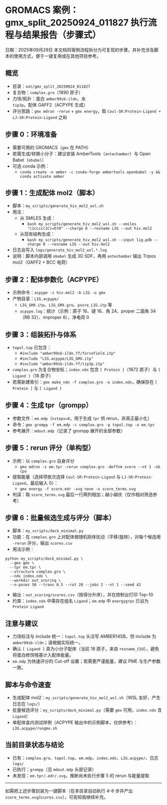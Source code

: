 # GROMACS 案例：gmx_split_20250924_011827 执行流程与结果报告（步骤式）

日期：2025年09月29日
本文档将案例流程拆分为可复现的步骤，并补充涉及脚本的使用方式，便于一键复用或在其他项目参考。

## 概览

- 目录：`out/gmx_split_20250924_011827`
- 复合物：`complex.gro`（1890 原子）
- 力场/拓扑：蛋白 `amber99sb-ildn`，水 `tip3p`，配体 GAFF2（ACPYPE 生成）
- 评分思路：`gmx mdrun -rerun` + `gmx energy`，取 `Coul-SR:Protein-Ligand + LJ-SR:Protein-Ligand` 之和

## 步骤 0：环境准备

- 需要可用的 GROMACS（`gmx` 在 PATH）
- 若需生成/转换小分子：建议安装 AmberTools（`antechamber`）与 Open Babel（`obabel`）
- 可选 conda 示例：
  - `conda create -n amber -c conda-forge ambertools openbabel -y && conda activate amber`

## 步骤 1：生成配体 mol2（脚本）

- 脚本：`my_scripts/generate_hiv_mol2_wsl.sh`
- 用法：
  - 从 SMILES 生成：
    - `bash my_scripts/generate_hiv_mol2_wsl.sh --smiles "c1ccccc1C(=O)N" --charge 0 --resname LIG --out hiv.mol2`
  - 从现有结构生成：
    - `bash my_scripts/generate_hiv_mol2_wsl.sh --input lig.pdb --charge 0 --resname LIG --out hiv.mol2`
- 日志会写入 `logs/generate_hiv_mol2_wsl.*.log`
- 说明：脚本内部调用 `obabel` 生成 3D SDF，再用 `antechamber` 输出 Tripos mol2（GAFF2 + BCC 电荷）

## 步骤 2：配体参数化（ACPYPE）

- 示例命令：`acpype -i hiv.mol2 -b LIG -o gmx`
- 产物目录：`LIG.acpype/`
  - `LIG_GMX.itp`、`LIG_GMX.gro`、`posre_LIG.itp` 等
  - `acpype.log`：统计（示例：原子 16、键 16、角 24、proper 二面角 34（RB 32）、improper 8），净电荷 0

## 步骤 3：组装拓扑与体系

- `topol.top` 已包含：
  - `#include "amber99sb-ildn.ff/forcefield.itp"`
  - `#include "LIG.acpype/LIG_GMX.itp"`
  - `#include "amber99sb-ildn.ff/tip3p.itp"`
- `complex.gro` 为复合物坐标；`index.ndx` 包含 `[ Protein ]`（1872 原子）与 `[ Ligand ]`（18 原子）
- 若需新建索引：`gmx make_ndx -f complex.gro -o index.ndx`，确保存在 `[ Protein ]` 与 `[ Ligand ]`

## 步骤 4：生成 tpr（grompp）

- 参数文件：`em.mdp`（`nsteps=0`，用于生成 `tpr` 供 rerun，非真正最小化）
- 命令：`gmx grompp -f em.mdp -c complex.gro -p topol.top -o em.tpr`
- 参考展开：`mdout.mdp`（记录了 grompp 展开的全部参数）

## 步骤 5：rerun 评分（单构型）

- 示例：以 `complex.gro` 自身评分
  - `gmx mdrun -s em.tpr -rerun complex.gro -deffnm score --nt 1 -nb cpu`
- 提取能量（选择项依次选择 `Coul-SR:Protein-Ligand` 与 `LJ-SR:Protein-Ligand`，最后输入 0）：
  - `gmx energy -f score.edr -xvg none -o score_terms.xvg`
- 判读：取 `score_terms.xvg` 最后一行两列相加；越小越优（仅作相对筛选参考）

## 步骤 6：批量候选生成与评分（脚本）

- 脚本：`my_scripts/dock_minimal.py`
- 功能：在 `complex.gro` 上对配体做随机刚体扰动（平移/旋转），对每个候选用 `-rerun` 评分，输出 `scores.csv`
- 用法示例：
```
python my_scripts/dock_minimal.py \
  --gmx gmx \
  --tpr em.tpr \
  --structure complex.gro \
  --ndx index.ndx \
  --workdir out_scoring \
  --n-poses 50 --trans 0.5 --rot 20 --jobs 2 --nt 1 --seed 42
```
- 输出：`out_scoring/scores.csv`（按得分升序），并在控制台打印 Top-10
- 约束：`index.ndx` 中需存在组名 `Ligand`；`em.mdp` 中 `energygrps` 已设为 `Protein Ligand`

## 注意与建议

- 力场标注与 include 统一：`topol.top` 头注写 AMBER14SB，但 include 为 `amber99sb-ildn`；请根据实际统一。
- 确认 `[ Ligand ]` 真为小分子配体（当前 18 原子，来自 `resname_CSO`），避免将蛋白修饰残基计入配体能量。
- `em.mdp` 为快速评分的 Cut-off 设置；若需更严谨能量，建议 PME 与生产参数一致。

## 脚本与命令速查

- 生成配体 mol2：`my_scripts/generate_hiv_mol2_wsl.sh`（WSL 友好，产生日志在 `logs/`）
- 批量候选评分：`my_scripts/dock_minimal.py`（需要 `gmx` 可用，`index.ndx` 含 `Ligand`）
- 单配体盒内测试样例（ACPYPE 输出中的示例脚本，仅供参考）：`LIG.acpype/rungmx.sh`

## 当前目录状态与结论

- 已有：`complex.gro`、`topol.top`、`em.mdp`、`index.ndx`、`LIG.acpype/`、日志 `logs/`
- 已执行：`grompp`（见 `mdout.mdp` 头部记录）
- 未发现：`em.tpr/.edr/.xvg`，推断尚未执行步骤 5 的 rerun 与能量提取

---
如需把上述步骤封装为一键脚本（在本目录自动执行 4–6 步并产出 `score_terms.xvg`/`scores.csv`），可告知我继续补充。 
